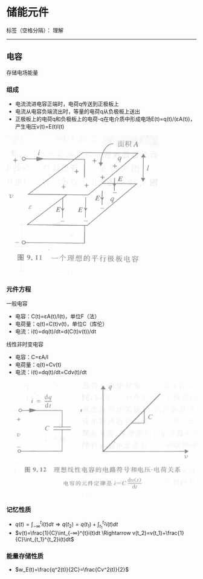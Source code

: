 # 储能元件

标签（空格分隔）： 理解

---

## 电容

存储电场能量

### 组成

* 电流流进电容正端时，电荷q传送到正极板上
* 电流从电容负端流出时，等量的电荷q从负极板上送出
* 正极板上的电荷q和负极板上的电荷-q在电介质中形成电场E(t)=q(t)/(εA(t))，产生电压v(t)=E(t)l(t)

![电容](https://raw.githubusercontent.com/wchaochao/images/master/gitbook-circuit/capacitor.png)

### 元件方程

一般电容

* 电容：C(t)=εA(t)/l(t)，单位F（法）
* 电荷量：q(t)=C(t)v(t)，单位C（库伦）
* 电流：i(t)=dq(t)/dt=d(C(t)v(t))/dt

线性非时变电容

* 电容：C=εA/l
* 电荷量：q(t)=Cv(t)
* 电流：i(t)=dq(t)/dt=Cdv(t)/dt

![理想线性电容](https://raw.githubusercontent.com/wchaochao/images/master/gitbook-circuit/ideal-linear-capacitor.png)

### 记忆性质

* $q(t)=\int_{-∞}^{t}i(t)dt \Rightarrow q(t_2)=q(t_1)+\int_{t_1}^{t_2}i(t)dt$
* $v(t)=\frac{1}{C}\int_{-∞}^{t}i(t)dt \Rightarrow  v(t_2)=v(t_1)+\frac{1}{C}\int_{t_1}^{t_2}i(t)dt$

### 能量存储性质

* $w_E(t)=\frac{q^2(t)}{2C}=\frac{Cv^2(t)}{2}$
